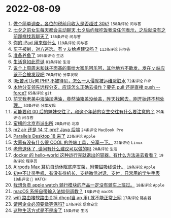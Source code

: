 # 2022-08-09

1. [做个简单调查，各位的税前月收入是否超过 30k?](https://www.v2ex.com/t/871643) `158条评论` `问与答`
1. [七夕之前女生每天都会主动聊天,七夕后约我吃饭我没任何表示，之后就没有之前那样找我聊天了](https://www.v2ex.com/t/871620) `136条评论` `问与答`
1. [你的 iPad 用来做什么](https://www.v2ex.com/t/871654) `119条评论` `问与答`
1. [车子被刮，对方逃逸。有 v 友给点建议吗？](https://www.v2ex.com/t/871583) `113条评论` `问与答`
1. [准备养鱼了](https://www.v2ex.com/t/871647) `105条评论` `生活`
1. [生活竟如此荒诞](https://www.v2ex.com/t/871576) `81条评论` `生活`
1. [说个上周周末和妹子面基的事给大家乐呵乐呵，其他地方不敢发，发在 v 站应该不会被发现吧](https://www.v2ex.com/t/871600) `76条评论` `分享发现`
1. [[吐苦水]为何 PHP 不被待见，怎么一入侵就被运维泼脏水](https://www.v2ex.com/t/871584) `72条评论` `PHP`
1. [本地分支领先远程分支，应该怎么正确去操作？要先 pull 还是直接 push --force?](https://www.v2ex.com/t/871607) `65条评论` `git`
1. [前天我老弟中海油加满油，竟然油箱盖没给盖，昨天找回去，刚开始还不想处理，](https://www.v2ex.com/t/871568) `53条评论` `分享发现`
1. [可能要和 00 后的妹妹交往了，和这个年龄的女生交往有什么要注意的？](https://www.v2ex.com/t/871651) `29条评论` `问与答`
1. [蛮横的北京市派出所](https://www.v2ex.com/t/871632) `28条评论` `北京`
1. [m2 air 还是 14 寸 pro? Java 后端](https://www.v2ex.com/t/871690) `24条评论` `MacBook Pro`
1. [Parallels Desktop 18 来了](https://www.v2ex.com/t/871708) `23条评论` `Apple`
1. [大家有没有什么很 COOL 的终端工具，分享一下。](https://www.v2ex.com/t/871716) `22条评论` `Linux`
1. [老爸退休了, 请问有什么建议可以做的吗](https://www.v2ex.com/t/871599) `20条评论` `生活`
1. [docker 的 hello-world 这种运行完就退出的容器，有什么方法进去看看？](https://www.v2ex.com/t/871741) `19条评论` `程序员`
1. [Airpods Max 耳机自动休眠底座支架，附带磁吸线设计。](https://www.v2ex.com/t/871657) `19条评论` `Apple`
1. [初中不让带手机，有没有待机长，支持微信对话，支付，日常用的学生手表](https://www.v2ex.com/t/871750) `18条评论` ` WATCH`
1. [我想负责 apple watch 骑行模块的产品一定没有骑车上班过。](https://www.v2ex.com/t/871590) `18条评论` `Apple`
1. [macOS 系统自带输入法如何调教？](https://www.v2ex.com/t/871570) `18条评论` `macOS`
1. [wifi 路由接软路由关掉 dhcp(当 ap 用) 就不能正常上网](https://www.v2ex.com/t/871608) `17条评论` `路由器`
1. [请问企业必须要做等保吗?](https://www.v2ex.com/t/871577) `17条评论` `信息安全`
1. [这种生活方式是不是废了](https://www.v2ex.com/t/871719) `15条评论` `生活`
